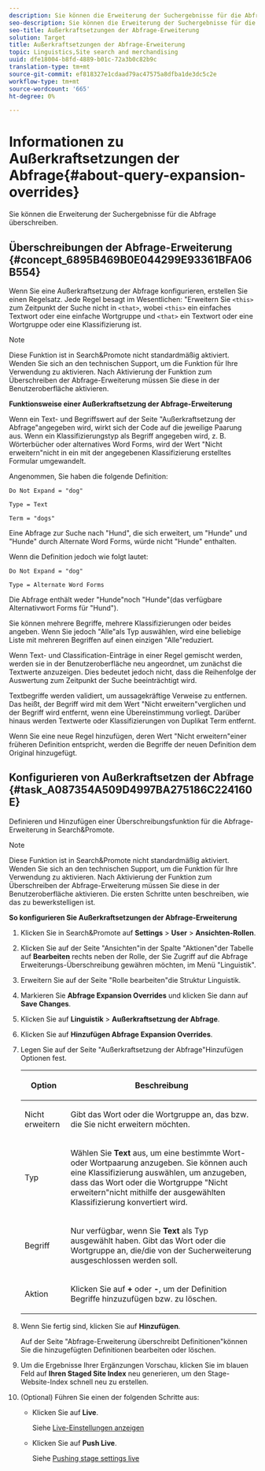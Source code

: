 ```yaml
---
description: Sie können die Erweiterung der Suchergebnisse für die Abfrage überschreiben.
seo-description: Sie können die Erweiterung der Suchergebnisse für die Abfrage überschreiben.
seo-title: Außerkraftsetzungen der Abfrage-Erweiterung
solution: Target
title: Außerkraftsetzungen der Abfrage-Erweiterung
topic: Linguistics,Site search and merchandising
uuid: dfe18004-b8fd-4889-b01c-72a3b0c82b9c
translation-type: tm+mt
source-git-commit: ef818327e1cdaad79ac47575a8dfba1de3dc5c2e
workflow-type: tm+mt
source-wordcount: '665'
ht-degree: 0%

---
```



# Informationen zu Außerkraftsetzungen der Abfrage{#about-query-expansion-overrides}

Sie können die Erweiterung der Suchergebnisse für die Abfrage überschreiben.

## Überschreibungen der Abfrage-Erweiterung {#concept_6895B469B0E044299E93361BFA06B554}

Wenn Sie eine Außerkraftsetzung der Abfrage konfigurieren, erstellen Sie einen Regelsatz. Jede Regel besagt im Wesentlichen: &quot;Erweitern Sie `<this>` zum Zeitpunkt der Suche nicht in `<that>`, wobei `<this>` ein einfaches Textwort oder eine einfache Wortgruppe und `<that>` ein Textwort oder eine Wortgruppe oder eine Klassifizierung ist.

>[!NOTE]
>
>Diese Funktion ist in Search&amp;Promote nicht standardmäßig aktiviert. Wenden Sie sich an den technischen Support, um die Funktion für Ihre Verwendung zu aktivieren. Nach Aktivierung der Funktion zum Überschreiben der Abfrage-Erweiterung müssen Sie diese in der Benutzeroberfläche aktivieren.

**Funktionsweise einer Außerkraftsetzung der Abfrage-Erweiterung**

Wenn ein Text- und Begriffswert auf der Seite &quot;Außerkraftsetzung der Abfrage&quot;angegeben wird, wirkt sich der Code auf die jeweilige Paarung aus. Wenn ein Klassifizierungstyp als Begriff angegeben wird, z. B. Wörterbücher oder alternatives Word Forms, wird der Wert &quot;Nicht erweitern&quot;nicht in ein mit der angegebenen Klassifizierung erstelltes Formular umgewandelt.

Angenommen, Sie haben die folgende Definition:

`Do Not Expand = "dog"`

`Type = Text`

`Term = "dogs"`

Eine Abfrage zur Suche nach &quot;Hund&quot;, die sich erweitert, um &quot;Hunde&quot; und &quot;Hunde&quot; durch Alternate Word Forms, würde nicht &quot;Hunde&quot; enthalten.

Wenn die Definition jedoch wie folgt lautet:

`Do Not Expand = "dog"`

`Type = Alternate Word Forms`

Die Abfrage enthält weder &quot;Hunde&quot;noch &quot;Hunde&quot;(das verfügbare Alternativwort Forms für &quot;Hund&quot;).

Sie können mehrere Begriffe, mehrere Klassifizierungen oder beides angeben. Wenn Sie jedoch &quot;Alle&quot;als Typ auswählen, wird eine beliebige Liste mit mehreren Begriffen auf einen einzigen &quot;Alle&quot;reduziert.

Wenn Text- und Classification-Einträge in einer Regel gemischt werden, werden sie in der Benutzeroberfläche neu angeordnet, um zunächst die Textwerte anzuzeigen. Dies bedeutet jedoch nicht, dass die Reihenfolge der Auswertung zum Zeitpunkt der Suche beeinträchtigt wird.

Textbegriffe werden validiert, um aussagekräftige Verweise zu entfernen. Das heißt, der Begriff wird mit dem Wert &quot;Nicht erweitern&quot;verglichen und der Begriff wird entfernt, wenn eine Übereinstimmung vorliegt. Darüber hinaus werden Textwerte oder Klassifizierungen von Duplikat Term entfernt.

Wenn Sie eine neue Regel hinzufügen, deren Wert &quot;Nicht erweitern&quot;einer früheren Definition entspricht, werden die Begriffe der neuen Definition dem Original hinzugefügt.

## Konfigurieren von Außerkraftsetzen der Abfrage {#task_A087354A509D4997BA275186C224160E}

Definieren und Hinzufügen einer Überschreibungsfunktion für die Abfrage-Erweiterung in Search&amp;Promote.

<!-- 

t_configuring_query_expansion_overrides.xml

 -->

>[!NOTE]
Diese Funktion ist in Search&amp;Promote nicht standardmäßig aktiviert. Wenden Sie sich an den technischen Support, um die Funktion für Ihre Verwendung zu aktivieren. Nach Aktivierung der Funktion zum Überschreiben der Abfrage-Erweiterung müssen Sie diese in der Benutzeroberfläche aktivieren. Die ersten Schritte unten beschreiben, wie das zu bewerkstelligen ist.

**So konfigurieren Sie Außerkraftsetzungen der Abfrage-Erweiterung**

1. Klicken Sie in Search&amp;Promote auf **Settings** > **User** > **Ansichten-Rollen**.
1. Klicken Sie auf der Seite &quot;Ansichten&quot;in der Spalte &quot;Aktionen&quot;der Tabelle auf **Bearbeiten** rechts neben der Rolle, der Sie Zugriff auf die Abfrage Erweiterungs-Überschreibung gewähren möchten, im Menü &quot;Linguistik&quot;.
1. Erweitern Sie auf der Seite &quot;Rolle bearbeiten&quot;die Struktur Linguistik.
1. Markieren Sie **Abfrage Expansion Overrides** und klicken Sie dann auf **Save Changes**.
1. Klicken Sie auf **Linguistik** > **Außerkraftsetzung der Abfrage**.
1. Klicken Sie auf **Hinzufügen Abfrage Expansion Overrides**.
1. Legen Sie auf der Seite &quot;Außerkraftsetzung der Abfrage&quot;Hinzufügen Optionen fest.

   <!-- 
   
   r_query_expansion_override_definitions.xml
   
   -->

   <table> 
    <thead> 
      <tr> 
      <th colname="col1" class="entry"> <p>Option </p> </th> 
      <th colname="col2" class="entry"> <p>Beschreibung </p> </th> 
      </tr> 
    </thead>
    <tbody> 
      <tr> 
      <td colname="col1"> <p>Nicht erweitern </p> </td> 
      <td colname="col2"> <p>Gibt das Wort oder die Wortgruppe an, das bzw. die Sie nicht erweitern möchten. </p> </td> 
      </tr> 
      <tr> 
      <td colname="col1"> <p>Typ  </p> </td> 
      <td colname="col2"> <p>Wählen Sie <b>Text</b> aus, um eine bestimmte Wort- oder Wortpaarung anzugeben. Sie können auch eine Klassifizierung auswählen, um anzugeben, dass das Wort oder die Wortgruppe "Nicht erweitern"nicht mithilfe der ausgewählten Klassifizierung konvertiert wird. </p> </td> 
      </tr> 
      <tr> 
      <td colname="col1"> <p>Begriff </p> </td> 
      <td colname="col2"> <p>Nur verfügbar, wenn Sie <b>Text</b> als Typ ausgewählt haben. Gibt das Wort oder die Wortgruppe an, die/die von der Sucherweiterung ausgeschlossen werden soll. </p> </td> 
      </tr> 
      <tr> 
      <td colname="col1"> <p>Aktion </p> </td> 
      <td colname="col2"> <p> Klicken Sie auf <b>+</b> oder <b>-</b>, um der Definition Begriffe hinzuzufügen bzw. zu löschen. </p> </td> 
      </tr> 
    </tbody> 
    </table>

1. Wenn Sie fertig sind, klicken Sie auf **Hinzufügen**.

   Auf der Seite &quot;Abfrage-Erweiterung überschreibt Definitionen&quot;können Sie die hinzugefügten Definitionen bearbeiten oder löschen.
1. Um die Ergebnisse Ihrer Ergänzungen Vorschau, klicken Sie im blauen Feld auf **Ihren Staged Site Index** neu generieren, um den Stage-Website-Index schnell neu zu erstellen.
1. (Optional) Führen Sie einen der folgenden Schritte aus:

   * Klicken Sie auf **Live**.

      Siehe [Live-Einstellungen anzeigen](../c-about-staging.md#task_401A0EBDB5DB4D4CA933CBA7BECDC10F)

   * Klicken Sie auf **Push Live**.

      Siehe [Pushing stage settings live](../c-about-staging.md#task_44306783B4C0408AAA58B471DAF2D9A4)

